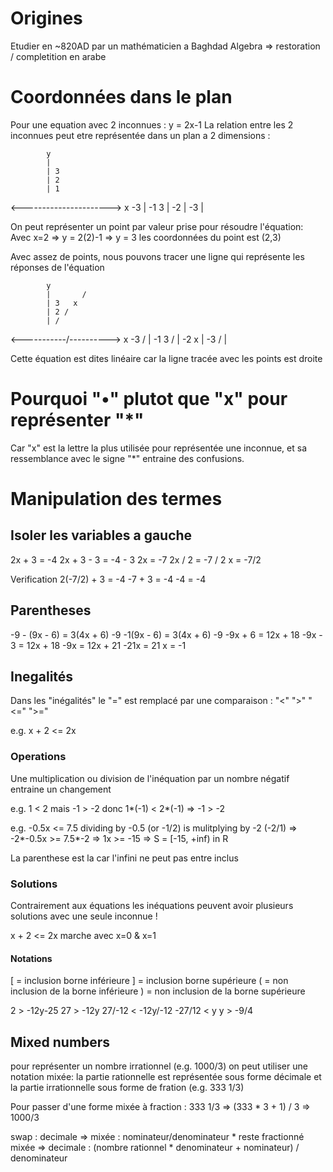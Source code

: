 # Origines

Etudier en ~820AD par un mathématicien a Baghdad
Algebra => restoration / completition en arabe

# Coordonnées dans le plan

Pour une equation avec 2 inconnues :
y = 2x-1
La relation entre les 2 inconnues peut etre
représentée dans un plan a 2 dimensions :

            y
            | 
            | 3
            | 2
            | 1
<----------------------> x
    -3      | -1    3
            | -2
            | -3
            |

On peut représenter un point par valeur prise pour résoudre l'équation:
Avec x=2 => y = 2(2)-1 => y = 3
les coordonnées du point est (2,3)

Avec assez de points, nous pouvons tracer une ligne
qui représente les réponses de l'équation

            y
            |       /
            | 3   x
            | 2 /
            | /
<-----------/----------> x
    -3    / | -1    3
        /   | -2
      x     | -3
    /       |

Cette équation est dites linéaire car la ligne tracée avec les points est droite

# Pourquoi "•" plutot que "x" pour représenter "*"

Car "x" est la lettre la plus utilisée pour représentée une inconnue, et sa ressemblance avec le signe "*" entraine des confusions.

# Manipulation des termes

## Isoler les variables a gauche

2x + 3 = -4
2x + 3 - 3 = -4 - 3
2x = -7
2x / 2 = -7 / 2
x = -7/2

Verification
2(-7/2) + 3 = -4
-7 + 3 = -4
-4 = -4

## Parentheses

-9 - (9x - 6) = 3(4x + 6)
-9 -1(9x - 6) = 3(4x + 6)
-9 -9x + 6 = 12x + 18
-9x - 3 = 12x + 18
-9x = 12x + 21
-21x = 21
x = -1

## Inegalités

Dans les "inégalités" le "=" est remplacé par une
comparaison : "<" ">" "<=" ">="

e.g. x + 2 <= 2x

### Operations

Une multiplication ou division de l'inéquation par un nombre négatif entraine un changement

e.g. 1 < 2
mais -1 > -2
donc 1*(-1) < 2*(-1) => -1 > -2

e.g. -0.5x <= 7.5
dividing by -0.5 (or -1/2) is mulitplying by -2 (-2/1)
=> -2*-0.5x >= 7.5*-2
=> 1x >= -15
=> S = [-15, +inf) in R

La parenthese est la car l'infini ne peut pas entre inclus


### Solutions

Contrairement aux équations les inéquations peuvent avoir plusieurs solutions avec une seule inconnue !

x + 2 <= 2x marche avec x=0 & x=1

#### Notations

[ = inclusion borne inférieure
] = inclusion borne supérieure
( = non inclusion de la borne inférieure
) = non inclusion de la borne supérieure

2 > -12y-25
27 > -12y
27/-12 < -12y/-12
-27/12 < y
y > -9/4

## Mixed numbers

pour représenter un nombre irrationnel (e.g. 1000/3) on peut utiliser une notation mixée:
la partie rationnelle est représentée sous forme décimale et la partie irrationnelle sous forme de fration (e.g. 333 1/3)

Pour passer d'une forme mixée à fraction :
333 1/3 => (333 * 3 + 1) / 3 => 1000/3

swap :
decimale => mixée : nominateur/denominateur * reste fractionné
mixée => decimale : (nombre rationnel * denominateur + nominateur) / denominateur

